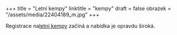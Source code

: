 +++
title = "Letní kempy"
linktitle = "kempy"
draft = false
obrazek = "/assets/media/22404189_m.jpg"
+++

Registrace na[letní kempy](kempy/) začíná a nabídka je opravdu široká.
